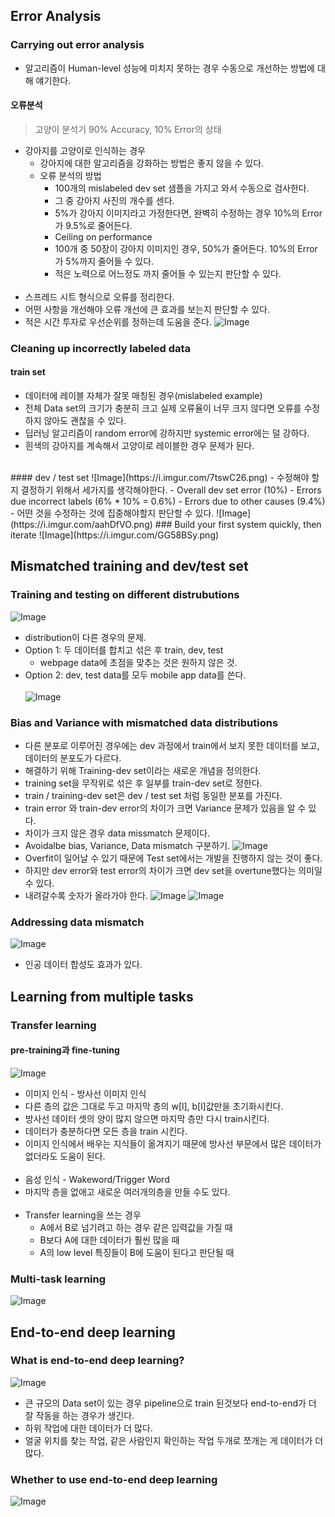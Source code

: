 ## Error Analysis

### Carrying out error analysis

- 알고리즘이 Human-level 성능에 미치지 못하는 경우 수동으로 개선하는 방법에 대해 얘기한다.
#### 오류분석
> 고양이 분석기 90% Accuracy, 10% Error의 상태
- 강아지를 고양이로 인식하는 경우
    - 강아지에 대한 알고리즘을 강화하는 방법은 좋지 않을 수 있다.
    - 오류 분석의 방법
        - 100개의 mislabeled dev set 샘플을 가지고 와서 수동으로 검사한다.
        - 그 중 강아지 사진의 개수를 센다.
        - 5%가 강아지 이미지라고 가정한다면, 완벽히 수정하는 경우 10%의 Error가 9.5%로 줄어든다.
        - Ceiling on performance
        - 100개 중 50장이 강아지 이미지인 경우, 50%가 줄어든다. 10%의 Error가 5%까지 줄어들 수 있다.
        - 적은 노력으로 어느정도 까지 줄어들 수 있는지 판단할 수 있다.
</br></br>
- 스프레드 시트 형식으로 오류를 정리한다.
- 어떤 사항을 개선해야 오류 개선에 큰 효과를 보는지 판단할 수 있다.
- 적은 시간 투자로 우선순위를 정하는데 도움을 준다.
![Image](https://i.imgur.com/OMyrQV6.png)

### Cleaning up incorrectly labeled data

#### train set
- 데이터에 레이블 자체가 잘못 매칭된 경우(mislabeled example)
- 전체 Data set의 크기가 충분히 크고 실제 오류율이 너무 크지 않다면 오류를 수정하지 않아도 괜찮을 수 있다.
- 딥러닝 알고리즘이 random error에 강하지만 systemic error에는 덜 강하다.
- 흰색의 강아지를 계속해서 고양이로 레이블한 경우 문제가 된다.
</br>
#### dev / test set
![Image](https://i.imgur.com/7tswC26.png)
- 수정해야 할지 결정하기 위해서 세가지를 생각해야한다.
    - Overall dev set error (10%)
    - Errors due incorrect labels (6% * 10% = 0.6%)
    - Errors due to other causes (9.4%)
    - 어떤 것을 수정하는 것에 집중해야할지 판단할 수 있다.
![Image](https://i.imgur.com/aahDfVO.png)
### Build your first system quickly, then iterate
![Image](https://i.imgur.com/GG58BSy.png)

## Mismatched training and dev/test set

### Training and testing on different distrubutions
![Image](https://i.imgur.com/xFDm0Hc.png)
- distribution이 다른 경우의 문제.
- Option 1: 두 데이터를 합치고 섞은 후 train, dev, test
    - webpage data에 초점을 맞추는 것은 원하지 않은 것.
- Option 2: dev, test data를 모두 mobile app data를 쓴다.
</br></br>
![Image](https://i.imgur.com/lYkLHqP.png)

### Bias and Variance with mismatched data distributions

- 다른 분포로 이루어진 경우에는 dev 과정에서 train에서 보지 못한 데이터를 보고, 데이터의 분포도가 다르다.
- 해결하기 위해 Training-dev set이라는 새로운 개념을 정의한다.
- training set을 무작위로 섞은 후 일부를 train-dev set로 정한다.
- train / training-dev set은 dev / test set 처럼 동일한 분포를 가진다.
- train error 와 train-dev error의 차이가 크면 Variance 문제가 있음을 알 수 있다.
- 차이가 크지 않은 경우 data missmatch 문제이다.
- Avoidalbe bias, Variance, Data mismatch 구분하기.
![Image](https://i.imgur.com/mhCcS95.png)
- Overfit이 일어날 수 있기 때문에 Test set에서는 개발을 진행하지 않는 것이 좋다.
- 하지만 dev error와 test error의 차이가 크면 dev set을 overtune했다는 의미일 수 있다.
- 내려갈수록 숫자가 올라가야 한다.
![Image](https://i.imgur.com/pNrNJ6E.png)
![Image](https://i.imgur.com/xarHaeI.png)

### Addressing data mismatch
![Image](https://i.imgur.com/ZCYlg8G.png)
- 인공 데이터 합성도 효과가 있다.

## Learning from multiple tasks

### Transfer learning

#### pre-training과 fine-tuning

![Image](https://i.imgur.com/EzIqnZM.png)
- 이미지 인식 - 방사선 이미지 인식
- 다른 층의 값은 그대로 두고 마지막 층의 w[l], b[l]값만을 초기화시킨다.
- 방사선 데이터 셋의 양이 많지 않으면 마지막 층만 다시 train시킨다.
- 데이터가 충분하다면 모든 층을 train 시킨다.
- 이미지 인식에서 배우는 지식들이 옮겨지기 때문에 방사선 부문에서 많은 데이터가 없더라도 도움이 된다.
</br></br>
- 음성 인식 - Wakeword/Trigger Word
- 마지막 층을 없애고 새로운 여러개의층을 만들 수도 있다.
</br></br>
- Transfer learning을 쓰는 경우
    - A에서 B로 넘기려고 하는 경우 같은 입력값을 가질 때
    - B보다 A에 대한 데이터가 훨씬 많을 때
    - A의 low level 특징들이 B에 도움이 된다고 판단될 때

### Multi-task learning

![Image](https://i.imgur.com/nfEXbMC.png)

## End-to-end deep learning

### What is end-to-end deep learning?
![Image](https://i.imgur.com/ec0tpJp.png)
- 큰 규모의 Data set이 있는 경우 pipeline으로 train 된것보다 end-to-end가 더 잘 작동을 하는 경우가 생긴다.
- 하위 작업에 대한 데이터가 더 많다.
- 얼굴 위치를 찾는 작업, 같은 사람인지 확인하는 작업 두개로 쪼개는 게 데이터가 더 많다.

### Whether to use end-to-end deep learning

![Image](https://i.imgur.com/6SxVTpn.png)